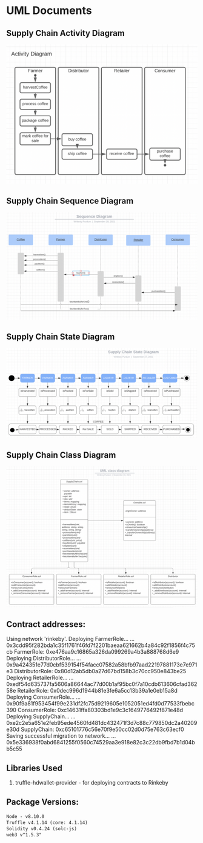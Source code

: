 # UML Documents
## Supply Chain Activity Diagram
![activity diagram](./images/ActivityDiagram.png)

## Supply Chain Sequence Diagram
![sequence diagram](./images/SequenceDiagram.png)

## Supply Chain State Diagram
![state diagram](./images/SupplyChainStateDiagram.png)

## Supply Chain Class Diagram
![state diagram](./images/CLASSUML.png)


## Contract addresses:
Using network 'rinkeby'.
  Deploying FarmerRole...
  ... 0x3cdd95f282bda1c35f1761f46fd7f2201baeaa621662b4a84c92f1856f4c75cb
  FarmerRole: 0xe476aa9c16865a326da099269a4b3a888768d6e9
  Deploying DistributorRole...
  ... 0x9a424351e77d0cbf539154f54facc07582a58bfb97aad22197881173e7e971e3
  DistributorRole: 0x80d12ab5db0a27d67bd158b3c70cc950e843be25
  Deploying RetailerRole...
  ... 0xedf54d635737fa5606a86644ac77d00b1af95bc0f7a10cdb613606cfad36258e
  RetailerRole: 0x0dec996d1944b81e3fe6a5cc13b39a1e0eb15a8d
  Deploying ConsumerRole...
  ... 0x90f9a81f953454f99e231df2fc75d9219605e1052051ed4fd0d77533fbebc390
  ConsumerRole: 0xc14631ffa80303bd1e9c3c1649776492f871e48d
  Deploying SupplyChain...
  ... 0xe2c2e5a651e2feb95ede4560fd481dc432471f3d7c88c779850dc2a40209e30d
  SupplyChain: 0xc65101776c56e70f9e50cc02d0d75e763c63ecf0
Saving successful migration to network...
  ... 0x5e336938f0abd6841255f0560c74529aa3e918e82c3c22db9fbd7b1d04bb5c55

  ## Libraries Used
  1. truffle-hdwallet-provider - for deploying contracts to Rinkeby 
  
  ## Package Versions:
  	Node - v8.10.0
  	Truffle v4.1.14 (core: 4.1.14)
	Solidity v0.4.24 (solc-js)
	web3 v^1.5.3"
